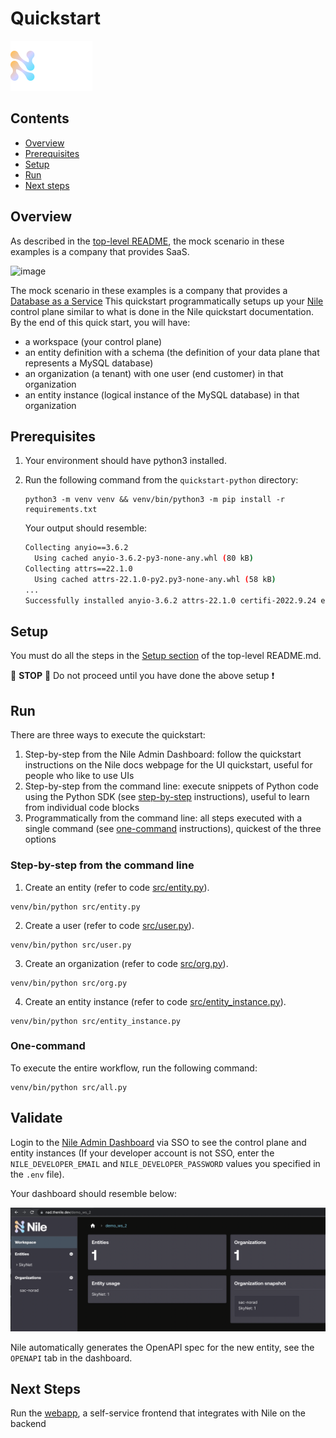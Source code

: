 # Quickstart

![image](../images/Nile-text-logo.png)

## Contents

* [Overview](#overview)
* [Prerequisites](#prerequisites)
* [Setup](#setup)
* [Run](#run)
* [Next steps](#next-steps)

## Overview

As described in the [top-level README](../README.md), the mock scenario in these examples is a company that provides SaaS.

![image](../images/saas.png)

The mock scenario in these examples is a company that provides a [Database as a Service](../usecases/DB/)
This quickstart programmatically setups up your [Nile](https://thenile.dev/) control plane similar to what is done in the Nile quickstart documentation.
By the end of this quick start, you will have:

- a workspace (your control plane)
- an entity definition with a schema (the definition of your data plane that represents a MySQL database)
- an organization (a tenant) with one user (end customer) in that organization
- an entity instance (logical instance of the MySQL database) in that organization

## Prerequisites

1. Your environment should have python3 installed.

2. Run the following command from the `quickstart-python` directory:

   ```
   python3 -m venv venv && venv/bin/python3 -m pip install -r requirements.txt
   ```

   Your output should resemble:

   ```bash
   Collecting anyio==3.6.2
     Using cached anyio-3.6.2-py3-none-any.whl (80 kB)
   Collecting attrs==22.1.0
     Using cached attrs-22.1.0-py2.py3-none-any.whl (58 kB)
   ...
   Successfully installed anyio-3.6.2 attrs-22.1.0 certifi-2022.9.24 emoji-2.1.0 h11-0.12.0 httpcore-0.15.0 httpx-0.23.0 idna-3.4 nile-api-0.2.3 python-dateutil-2.8.2 python-dotenv-0.21.0 rfc3986-1.5.0 six-1.16.0 sniffio-1.3.0
   ```

## Setup

You must do all the steps in the [Setup section](../README.md#setup) of the top-level README.md.

:stop_sign: **STOP** :stop_sign: Do not proceed until you have done the above setup :heavy_exclamation_mark:

## Run

There are three ways to execute the quickstart:

1. Step-by-step from the Nile Admin Dashboard: follow the quickstart instructions on the Nile docs webpage for the UI quickstart, useful for people who like to use UIs
2. Step-by-step from the command line: execute snippets of Python code using the Python SDK (see [step-by-step](#step-by-step-from-the-command-line) instructions), useful to learn from individual code blocks
3. Programmatically from the command line: all steps executed with a single command (see [one-command](#one-command) instructions), quickest of the three options

### Step-by-step from the command line

1. Create an entity (refer to code [src/entity.py](src/entity.py)).

```
venv/bin/python src/entity.py
```

2. Create a user (refer to code [src/user.py](src/user.py)).

```
venv/bin/python src/user.py
```

3. Create an organization (refer to code [src/org.py](src/org.py)).

```
venv/bin/python src/org.py
```

4. Create an entity instance (refer to code [src/entity_instance.py](src/entity_instance.py)).

```
venv/bin/python src/entity_instance.py
```

### One-command

To execute the entire workflow, run the following command:

```
venv/bin/python src/all.py
```

## Validate

Login to the [Nile Admin Dashboard](https://nad.thenile.dev/) via SSO to see the control plane and entity instances (If your developer account is not SSO, enter the `NILE_DEVELOPER_EMAIL` and `NILE_DEVELOPER_PASSWORD` values you specified in the `.env` file).

Your dashboard should resemble below:

![image](../quickstart/images/nad.png)

Nile automatically generates the OpenAPI spec for the new entity, see the `OPENAPI` tab in the dashboard.

## Next Steps

Run the [webapp](../webapp), a self-service frontend that integrates with Nile on the backend
